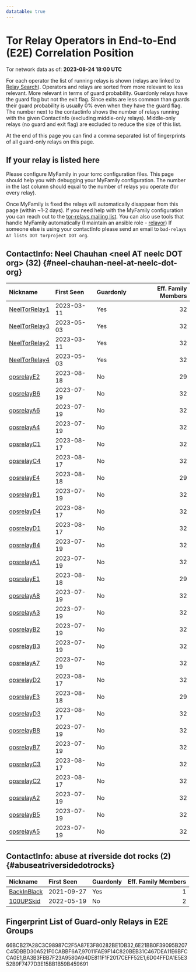 ```yaml
---
datatable: true
---
```



# Tor Relay Operators in End-to-End (E2E) Correlation Position

Tor network data as of: **2023-08-24 18:00 UTC**

For each operator the list of running relays is shown (relays are linked to [Relay Search](https://metrics.torproject.org/rs.html)).
Operators and relays are sorted from more relevant to less relevant. More relevant in terms of guard probability.
Guardonly relays have the guard flag but not the exit flag.
Since exits are less common than guards their guard probability is usually 0% even when they have the guard flag.
The number next to the contactinfo shows the number of relays running with the given ContactInfo (excluding middle-only relays).
Middle-only relays (no guard and exit flag) are excluded to reduce the size of this list.

At the end of this page you can find a comma separated list of fingerprints of all guard-only relays on this page.

## If your relay is listed here
Please configure MyFamily in your torrc configuration files.
This page should help you with debugging your MyFamily configuration. The number in the last column should equal to the number of
relays you operate (for every relay).

Once MyFamily is fixed the relays will automatically disappear from this page (within ~1-2 days).
If you need help with the MyFamily configuration you can reach out to the
[tor-relays mailing list](https://lists.torproject.org/cgi-bin/mailman/listinfo/tor-relays).
You can also use tools that handle MyFamily automatically (I maintain an ansible role - 
[relayor](https://medium.com/@nusenu/deploying-tor-relays-with-ansible-6612593fa34d))
If someone else is using your contactInfo please send an email to ```bad-relays AT lists DOT torproject DOT org```.


## ContactInfo: Neel Chauhan &lt;neel AT neelc DOT org&gt; (32) {#neel-chauhan-neel-at-neelc-dot-org}

| Nickname                                                                                                 | First Seen   | Guardonly   |   Eff. Family Members |
|:---------------------------------------------------------------------------------------------------------|:-------------|:------------|----------------------:|
| [NeelTorRelay1](https://metrics.torproject.org/rs.html#details/97011FAE9F14C820BEB31C467DEA11E6BFCCA0E1) | 2023-03-11   | Yes         |                    32 |
| [NeelTorRelay3](https://metrics.torproject.org/rs.html#details/BA3B3FBB7F23A9580A94DE811F1F2017CEFF52E1) | 2023-05-03   | Yes         |                    32 |
| [NeelTorRelay2](https://metrics.torproject.org/rs.html#details/6E21BB0F39095B207C45DBBD30A521F0CABBF6A7) | 2023-03-11   | Yes         |                    32 |
| [NeelTorRelay4](https://metrics.torproject.org/rs.html#details/66BCB27A28C3C98987C2F5A87E3F80282BE1DB32) | 2023-05-03   | Yes         |                    32 |
| [opsrelayE2](https://metrics.torproject.org/rs.html#details/01EC8FFBEBA761CC5A37C4AE4A572CFF252EBEED)    | 2023-08-18   | No          |                    29 |
| [opsrelayB6](https://metrics.torproject.org/rs.html#details/0601A2CBCFAE793E4A4D01B21282FA859DAEADB4)    | 2023-07-19   | No          |                    32 |
| [opsrelayA6](https://metrics.torproject.org/rs.html#details/096472DC09D4ACDD11DC032DA96376329E6962EC)    | 2023-07-19   | No          |                    32 |
| [opsrelayA4](https://metrics.torproject.org/rs.html#details/0A23830EF2CB5210CEB02125ED6A84E1D3B5E457)    | 2023-07-19   | No          |                    32 |
| [opsrelayC1](https://metrics.torproject.org/rs.html#details/16AF8E6C4FC3882B55B0B004F578FCD528A0C0D1)    | 2023-08-17   | No          |                    32 |
| [opsrelayC4](https://metrics.torproject.org/rs.html#details/2FBECCF951385053C630912B9142305383B7967F)    | 2023-08-17   | No          |                    32 |
| [opsrelayE4](https://metrics.torproject.org/rs.html#details/371D3109A3C750B39475E471B0650D580554D9E4)    | 2023-08-18   | No          |                    29 |
| [opsrelayB1](https://metrics.torproject.org/rs.html#details/429F6AC2CB4109264FC15FA2B5BE684948B23626)    | 2023-07-19   | No          |                    32 |
| [opsrelayD4](https://metrics.torproject.org/rs.html#details/50AFAA1BAF96733E3BA8988C986E379ACF6735BE)    | 2023-08-17   | No          |                    32 |
| [opsrelayD1](https://metrics.torproject.org/rs.html#details/511A1BD6D1F3F7622BAF2B9C9FBFAC0A6DCA7917)    | 2023-08-17   | No          |                    32 |
| [opsrelayB4](https://metrics.torproject.org/rs.html#details/518842E808C15E4E64CC4D2B1BE4AB655EE2BAA7)    | 2023-07-19   | No          |                    32 |
| [opsrelayA1](https://metrics.torproject.org/rs.html#details/52A0801DFD404DD1B9C4E6C2F633E79762DD4B86)    | 2023-07-19   | No          |                    32 |
| [opsrelayE1](https://metrics.torproject.org/rs.html#details/6082B5805CE95C3B84C9B0E1942098DEB5EEF2C6)    | 2023-08-18   | No          |                    29 |
| [opsrelayA8](https://metrics.torproject.org/rs.html#details/671FF484A7D244949522F08F1DFE9BDC5E663C11)    | 2023-07-19   | No          |                    32 |
| [opsrelayA3](https://metrics.torproject.org/rs.html#details/67CAE8CD5AFF7A0F90CF08BC7679D4626B2C8E6F)    | 2023-07-19   | No          |                    32 |
| [opsrelayB2](https://metrics.torproject.org/rs.html#details/683A38A43C32AF905447A247D121490665D5BA72)    | 2023-07-19   | No          |                    32 |
| [opsrelayB3](https://metrics.torproject.org/rs.html#details/69FCA578DDE9E16AA0D0A54ACE6623E65DC052DC)    | 2023-07-19   | No          |                    32 |
| [opsrelayA7](https://metrics.torproject.org/rs.html#details/6D7AD9A8CA05CBA7C41F6D091C352B46F3F0D087)    | 2023-07-19   | No          |                    32 |
| [opsrelayD2](https://metrics.torproject.org/rs.html#details/76DAB41B0DB692E70DF44DC2EA3ECD36000E390E)    | 2023-08-17   | No          |                    32 |
| [opsrelayE3](https://metrics.torproject.org/rs.html#details/7C3D6E96811A1A3F52EF72C0358BBF008303DBAA)    | 2023-08-18   | No          |                    29 |
| [opsrelayD3](https://metrics.torproject.org/rs.html#details/A23617B555C97723BE171B8BB14EF80BCD56D205)    | 2023-08-17   | No          |                    32 |
| [opsrelayB8](https://metrics.torproject.org/rs.html#details/A64C1EB191016B14AD3EC4A18F04777C7EC0C62D)    | 2023-07-19   | No          |                    32 |
| [opsrelayB7](https://metrics.torproject.org/rs.html#details/B046C7875331873C056525985ECFEB46422080AD)    | 2023-07-19   | No          |                    32 |
| [opsrelayC3](https://metrics.torproject.org/rs.html#details/C2AD153AE6A28427DA4ADC60646BDF25C57DFB9E)    | 2023-08-17   | No          |                    32 |
| [opsrelayC2](https://metrics.torproject.org/rs.html#details/C32B80AA92320EB2EDD6813082E5BFBD975D6C66)    | 2023-08-17   | No          |                    32 |
| [opsrelayA2](https://metrics.torproject.org/rs.html#details/E1E99C9C48054C988A124BE5678A45F883FC8E72)    | 2023-07-19   | No          |                    32 |
| [opsrelayB5](https://metrics.torproject.org/rs.html#details/E29727F1EC26F269E3122DABFD2BD71AC7CA35C4)    | 2023-07-19   | No          |                    32 |
| [opsrelayA5](https://metrics.torproject.org/rs.html#details/FED7827C761F18938D4CC8D8BDBECFC5BFFF95C7)    | 2023-07-19   | No          |                    32 |

## ContactInfo: abuse at riverside dot rocks (2) {#abuseatriversidedotrocks}

| Nickname                                                                                               | First Seen   | Guardonly   |   Eff. Family Members |
|:-------------------------------------------------------------------------------------------------------|:-------------|:------------|----------------------:|
| [BackInBlack](https://metrics.torproject.org/rs.html#details/6D04FFDA1E5E352B9F7477D3E15BB1B59B459691) | 2021-09-27   | Yes         |                     1 |
| [100UPSkid](https://metrics.torproject.org/rs.html#details/392505E115D4415674E731D6BE215E2AE5E56D59)   | 2022-05-19   | No          |                     2 |


## Fingerprint List of Guard-only Relays in E2E Groups

66BCB27A28C3C98987C2F5A87E3F80282BE1DB32,6E21BB0F39095B207C45DBBD30A521F0CABBF6A7,97011FAE9F14C820BEB31C467DEA11E6BFCCA0E1,BA3B3FBB7F23A9580A94DE811F1F2017CEFF52E1,6D04FFDA1E5E352B9F7477D3E15BB1B59B459691